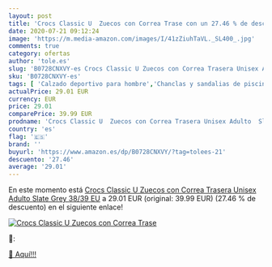 ```yaml
---
layout: post
title: 'Crocs Classic U  Zuecos con Correa Trase con un 27.46 % de descuento'
date: 2020-07-21 09:12:24
image: 'https://m.media-amazon.com/images/I/41zZiuhTaVL._SL400_.jpg'
comments: true
category: ofertas
author: 'tole.es'
slug: 'B0728CNXVY-es Crocs Classic U Zuecos con Correa Trasera Unisex Adulto...'
sku: 'B0728CNXVY-es'
tags: [ 'Calzado deportivo para hombre','Chanclas y sandalias de piscina para hombre','Sandalias de vestir para hombre','Zapatillas y calzado deportivo para hombre','Zapatos','Zapatos para hombre','Zapatos y complementos','zuecos', ]
actualPrice: 29.01 EUR
currency: EUR
price: 29.01
comparePrice: 39.99 EUR
prodname: 'Crocs Classic U  Zuecos con Correa Trasera Unisex Adulto  Slate Grey  38/39 EU'
country: 'es'
flag: '🇪🇸'
brand: ''
buyurl: 'https://www.amazon.es/dp/B0728CNXVY/?tag=tolees-21'
descuento: '27.46'
average: '29.01'
---
```


En este momento está [Crocs Classic U  Zuecos con Correa Trasera Unisex Adulto  Slate Grey  38/39 EU](https://www.amazon.es/dp/B0728CNXVY/?tag=tolees-21) a 29.01 EUR (original: 39.99 EUR) (27.46 %  de descuento) en el siguiente enlace!

[![Crocs Classic U  Zuecos con Correa Trase](https://m.media-amazon.com/images/I/41zZiuhTaVL._SL400_.jpg)](https://www.amazon.es/dp/B0728CNXVY/?tag=tolees-21)

🔎:


[🛒 Aquí!!!](https://www.amazon.es/dp/B0728CNXVY/?tag=tolees-21)
